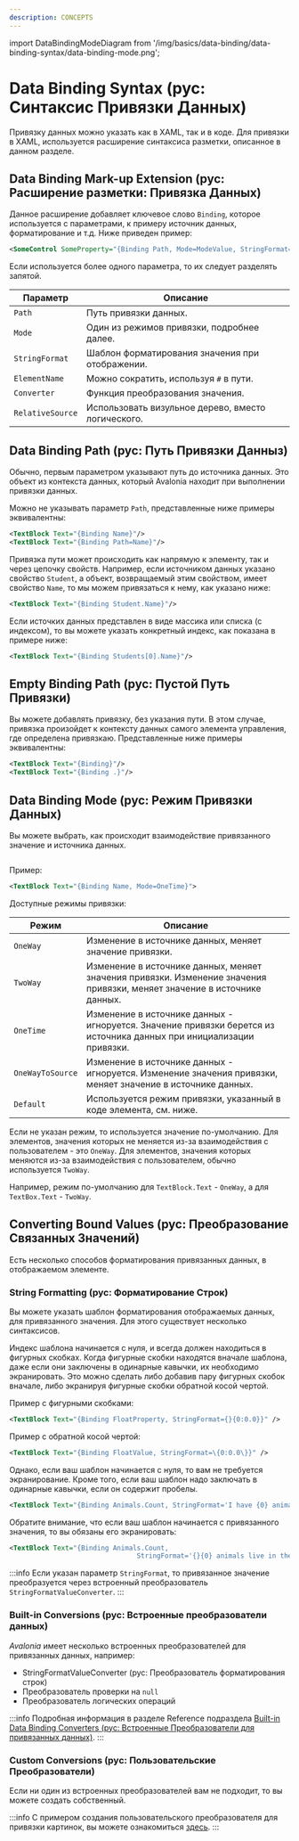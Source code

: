 ```yaml
---
description: CONCEPTS
---
```


import DataBindingModeDiagram from '/img/basics/data-binding/data-binding-syntax/data-binding-mode.png';

# Data Binding Syntax (рус: Синтаксис Привязки Данных)

Привязку данных можно указать как в XAML, так и в коде. Для привязки в XAML, используется 
расширение синтаксиса разметки, описанное в данном разделе.

## Data Binding Mark-up Extension (рус: Расширение разметки: Привязка Данных)

Данное расширение добавляет ключевое слово `Binding`, которое используется с параметрами, к примеру источник данных, форматирование и т.д.
Ниже приведен пример:

```xml
<SomeControl SomeProperty="{Binding Path, Mode=ModeValue, StringFormat=Pattern}" />
```

Если используется более одного параметра, то их следует разделять запятой.


| Параметр         | Описание                                           |
|------------------|----------------------------------------------------|
| `Path`           | Путь привязки данных.                              |
| `Mode`           | Один из режимов привязки, подробнее далее.         |
| `StringFormat`   | Шаблон форматирования значения при отображении.    |
| `ElementName`    | Можно сократить, используя `#` в пути.             |
| `Converter`      | Функция преобразования значения.                   |
| `RelativeSource` | Использовать визульное дерево, вместо логического. |
 
## Data Binding Path (рус: Путь Привязки Данныз)

Обычно, первым параметром указывают путь до источника данных.
Это объект из контекста данных, который Avalonia находит при выполнении привязки данных.

Можно не указывать параметр `Path`, представленные ниже примеры эквивалентны:

```xml
<TextBlock Text="{Binding Name}"/>
<TextBlock Text="{Binding Path=Name}"/>
```

Привязка пути может происходить как напрямую к элементу, так и через цепочку свойств.
Например, если источником данных указано свойство `Student`, 
а объект, возвращаемый этим свойством, имеет свойство `Name`, то мы можем привязаться к нему, как указано ниже:

```xml
<TextBlock Text="{Binding Student.Name}"/>
```

Если источких данных представлен в виде массика или списка (с индексом), 
то вы можете указать конкретный индекс, как показана в примере ниже:

```xml
<TextBlock Text="{Binding Students[0].Name}"/>
```

## Empty Binding Path (рус: Пустой Путь Привязки)

Вы можете добавлять привязку, без указания пути. 
В этом случае, привязка произойдет к контексту данных самого элемента управления, где определена привязкаю.
Представленные ниже примеры эквивалентны:

```xml
<TextBlock Text="{Binding}"/>
<TextBlock Text="{Binding .}"/>
```

## Data Binding Mode (рус: Режим Привязки Данных)

Вы можете выбрать, как происходит взаимодействие привязанного значение и источника данных.

<img src={DataBindingModeDiagram} alt=''/>

Пример:

```xml
<TextBlock Text="{Binding Name, Mode=OneTime}">
```

Доступные режимы привязки:

| Режим            | Описание                                                                                                                 |
|------------------|--------------------------------------------------------------------------------------------------------------------------|
| `OneWay`         | Изменение в источнике данных, меняет значение привязки.                                                                  |
| `TwoWay`         | Изменение в источнике данных, меняет значения привязки. Изменение значения привязки, меняет значение в источнике данных. |
| `OneTime`        | Изменение в источнике данных - игноруется. Значение привязки берется из источника данных при инициализации привязки.     |
| `OneWayToSource` | Изменение в источнике данных - игноруется. Изменение значения привязки, меняет значение в источнике данных.              |
| `Default`        | Используется режим привязки, указанный в коде элемента, см. ниже.                                                        |

Если не указан режим, то используется значение по-умолчанию.
Для элементов, значения которых не меняется из-за взаимодействия с пользователем - это `OneWay`.
Для элементов, значения которых меняются из-за взаимодействия с пользователем, обычно используется `TwoWay`.

Например, режим по-умолчанию для `TextBlock.Text` - `OneWay`, а для `TextBox.Text` - `TwoWay`.

## Converting Bound Values (рус: Преобразование Связанных Значений)

Есть несколько способов форматирования привязанных данных, в отображаемом элементе.

### String Formatting (рус: Форматирование Строк)

Вы можете указать шаблон форматирования отображаемых данных, для привязанного значения.
Для этого существует несколько синтаксисов.

Индекс шаблона начинается с нуля, и всегда должен находиться в фигурных скобках.
Когда фигурные скобки находятся вначале шаблона, даже если они заключены в одинарные кавычки,
их необходимо экранировать. Это можно сделать либо добавив пару фигурных скобок вначале,
либо экранируя фигурные скобки обратной косой чертой.

Пример с фигурными скобками:

```xml
<TextBlock Text="{Binding FloatProperty, StringFormat={}{0:0.0}}" />
```

Пример с обратной косой чертой:

```xml
<TextBlock Text="{Binding FloatValue, StringFormat=\{0:0.0\}}" />
```

Однако, если ваш шаблон начинается с нуля, то вам не требуется экранирование.
Кроме того, если ваш шаблон надо заключать в одинарные кавычки, если он содержит пробелы.

```xml
<TextBlock Text="{Binding Animals.Count, StringFormat='I have {0} animals.'}" />
```

Обратите внимание, что если ваш шаблон начинается с привязанного значения, то вы обязаны его экранировать:

```xml
<TextBlock Text="{Binding Animals.Count, 
                                StringFormat='{}{0} animals live in the farm.'}" />
```

:::info
Если указан параметр `StringFormat`, то привязанное значение преобразуется через встроенный преобразователь `StringFormatValueConverter`.
:::

### Built-in Conversions (рус: Встроенные преобразователи данных)

_Avalonia_ имеет несколько встроенных преобразователей для привязанных данных, например:

* StringFormatValueConverter (рус: Преобразователь форматирования строк)
* Преобразователь проверки на `null`
* Преобразователь логических операций

:::info
Подробная информация в разделе Reference подраздела [Built-in Data Binding Converters (рус: Встроенные Преобразователи для привязанных данных)](../../../reference/built-in-data-binding-converters.md).
:::

### Custom Conversions (рус: Пользовательские Преобразователи)

Если ни один из встроенных преобразователей вам не подходит, то вы можете создать собственный.

:::info
С примером создания пользовательского преобразователя для привязки картинок, вы можете ознакомиться [здесь](../../../guides/data-binding/how-to-bind-image-files.md).
:::


